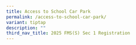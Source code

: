 ```yaml
---
title: Access to School Car Park
permalink: /access-to-school-car-park/
variant: tiptap
description: ""
third_nav_title: 2025 FMS(S) Sec 1 Registration
---
```

